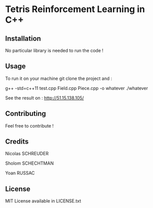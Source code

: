# Tetris Reinforcement Learning in C++



## Installation

No particular library is needed to run the code !

## Usage

To run it on your machine git clone the project and :

g++ -std=c++11 test.cpp Field.cpp Piece.cpp -o whatever ./whatever

See the result on :
http://51.15.138.105/

## Contributing

Feel free to contribute !

## Credits

Nicolas SCHREUDER

Sholom SCHECHTMAN

Yoan RUSSAC

## License

MIT License available in LICENSE.txt